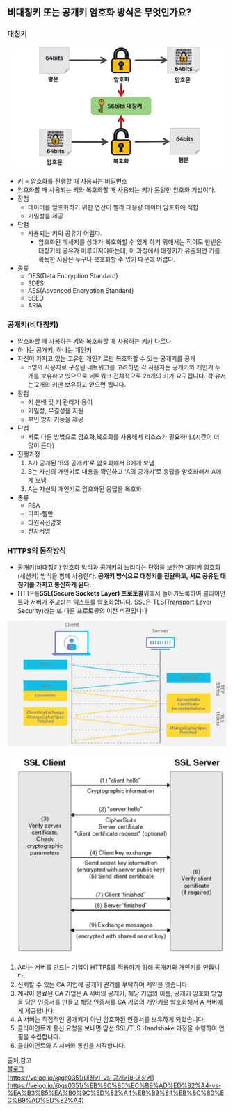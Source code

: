 ## 비대칭키 또는 공개키 암호화 방식은 무엇인가요?
### 대칭키
![img_2.png](img/img_2.png)

- 키 = 암호화를 진행할 때 사용되는 비밀번호
- 암호화할 때 사용되는 키와 복호화할 때 사용되는 키가 동일한 암호화 기법이다.
- 장점
  - 데이터를 암호화하기 위한 연산이 빨라 대용량 데이터 암호화에 적합
  - 기밀성을 제공
- 단점
  - 사용되는 키의 공유가 어렵다.
    - 암호화된 메세지를 상대가 복호화할 수 있게 하기 위해서는 적어도 한번은 대칭키의 공유가 이루어져야하는데, 이 과정에서 대칭키가 유출되면 키를 획득한 사람은 누구나 복호화할
      수 있기 때문에 어렵다.
- 종류
  - DES(Data Encryption Standard)
  - 3DES
  - AES(Advanced Encryption Standard)
  - SEED
  - ARIA


### 공개키(비대칭키)

- 암호화할 때 사용하는 키와 복호화할 때 사용하는 키카 다르다
- 하나는 공개키, 하나는 개인키
- 자신이 가지고 있는 고유한 개인키로만 복호화할 수 있는 공개키를 공개
  - n명의 사용자로 구성된 네트워크를 고려하면 각 사용자는 공개키와 개인키 두 개를 보유하고 있으므로 네트워크 전체적으로 2n개의 키가 요구됩니다. 각 유저는 2개의 키만 보유하고 있으면 됩니다.
- 장점
  - 키 분배 및 키 관리가 용이
  - 기밀성, 무결성을 지원
  - 부인 방지 기능을 제공
- 단점
    - 서로 다른 방법으로 암호화,복호화를 사용해서 리소스가 필요하다.(시간이 더 많이 든다)
- 진행과정
    1. A가 공개된 ‘B의 공개키’로 암호화해서 B에게 보냄
    2. B는 자신의 개인키로 내용을 확인하고 ‘A의 공개키’로 응답을 암호화해서 A에게 보냄
    3. A는 자신의 개인키로 암호화된 응답을 복호화
- 종류
    - RSA
    - 디피-헬만
    - 타원곡선암호
    - 전자서명

### HTTPS의 동작방식

- 공개키(비대칭키) 암호화 방식과 공개키의 느리다는 단점을 보완한 대칭키 암호화(세션키) 방식을 함께 사용한다. **공개키 방식으로 대칭키를 전달하고, 서로 공유된 대칭키를 가지고 통신하게 된다.**
- HTTP를**SSL(Secure Sockets Layer) 프로토콜**위에서 돌아가도록하여 클라이언트와 서버가 주고받는 텍스트를 암호화합니다. SSL은 TLS(Transport Layer Security)라는 또
  다른 프로토콜의 이전 버전입니다

![img.png](img/img.png)

![img_1.png](img/img_1.png)

1. A라는 서버를 만드는 기업이 HTTPS를 적용하기 위해 공개키와 개인키를 만듭니다.
2. 신뢰할 수 있는 CA 기업에 공개키 관리를 부탁하며 계약을 맺습니다.
3. 계약이 완료된 CA 기업은 A 서버의 공개키, 해당 기업의 이름, 공개키 암호화 방법을 담은 인증서를 만들고 해당 인증서를 CA 기업의 개인키로 암호화해서 A 서버에게 제공합니다.
4. A 서버는 직접적인 공개키가 아닌 암호화된 인증서를 보유하게 되었습니다.
5. 클라이언트가 통신 요청을 보내면 앞선 SSL/TLS Handshake 과정을 수행하여 연결을 수립합니다.
6. 클라이언트와 A 서버와 통신을 시작합니다.

출처,참고  
[블로그](https://inuplace.tistory.com/1086)  
[https://velog.io/@gs0351/대칭키-vs-공개키비대칭키](https://velog.io/@gs0351/%EB%8C%80%EC%B9%AD%ED%82%A4-vs-%EA%B3%B5%EA%B0%9C%ED%82%A4%EB%B9%84%EB%8C%80%EC%B9%AD%ED%82%A4)